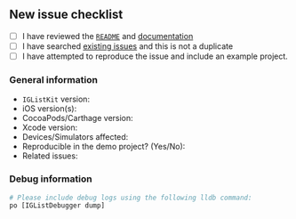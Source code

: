 ## New issue checklist

- [ ] I have reviewed the [`README`](https://github.com/Instagram/IGListKit/blob/master/README.md) and [documentation](http://instagram.github.io/IGListKit)
- [ ] I have searched [existing issues](https://github.com/Instagram/IGListKit/issues) and this is not a duplicate
- [ ] I have attempted to reproduce the issue and include an example project.

### General information

- `IGListKit` version:
- iOS version(s):
- CocoaPods/Carthage version:
- Xcode version:
- Devices/Simulators affected:
- Reproducible in the demo project? (Yes/No):
- Related issues:

### Debug information

```bash
# Please include debug logs using the following lldb command:
po [IGListDebugger dump]
```
